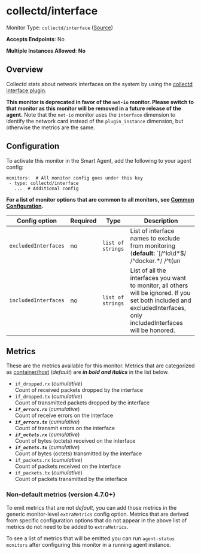 
<!--- Generated by to-integrations-repo script in Smart Agent repo, DO NOT MODIFY HERE --->
<!--- GENERATED BY gomplate from scripts/docs/templates/monitor-page.md.tmpl --->

# collectd/interface

Monitor Type: `collectd/interface` ([Source](https://github.com/signalfx/signalfx-agent/tree/master/pkg/monitors/collectd/netinterface))

**Accepts Endpoints**: No

**Multiple Instances Allowed**: **No**

## Overview

Collectd stats about network interfaces on the
system by using the [collectd interface
plugin](https://collectd.org/wiki/index.php/Plugin:Interface).

**This monitor is deprecated in favor of the `net-io` monitor. Please
switch to that monitor as this monitor will be removed in a future release
of the agent.**  Note that the `net-io` monitor uses the `interface`
dimension to identify the network card instead of the `plugin_instance`
dimension, but otherwise the metrics are the same.


## Configuration

To activate this monitor in the Smart Agent, add the following to your
agent config:

```
monitors:  # All monitor config goes under this key
 - type: collectd/interface
   ...  # Additional config
```

**For a list of monitor options that are common to all monitors, see [Common
Configuration](../monitor-config.html#common-configuration).**


| Config option | Required | Type | Description |
| --- | --- | --- | --- |
| `excludedInterfaces` | no | `list of strings` | List of interface names to exclude from monitoring (**default:** `[/^lo\d*$/ /^docker.*/ /^t(un|ap)\d*$/ /^veth.*$/]`) |
| `includedInterfaces` | no | `list of strings` | List of all the interfaces you want to monitor, all others will be ignored.  If you set both included and excludedInterfaces, only includedInterfaces will be honored. |


## Metrics

These are the metrics available for this monitor.
Metrics that are categorized as
[container/host](https://docs.signalfx.com/en/latest/admin-guide/usage.html#about-custom-bundled-and-high-resolution-metrics)
(*default*) are ***in bold and italics*** in the list below.


 - `if_dropped.rx` (*cumulative*)<br>    Count of received packets dropped by the interface
 - `if_dropped.tx` (*cumulative*)<br>    Count of transmitted packets dropped by the interface
 - ***`if_errors.rx`*** (*cumulative*)<br>    Count of receive errors on the interface
 - ***`if_errors.tx`*** (*cumulative*)<br>    Count of transmit errors on the interface
 - ***`if_octets.rx`*** (*cumulative*)<br>    Count of bytes (octets) received on the interface
 - ***`if_octets.tx`*** (*cumulative*)<br>    Count of bytes (octets) transmitted by the interface
 - `if_packets.rx` (*cumulative*)<br>    Count of packets received on the interface
 - `if_packets.tx` (*cumulative*)<br>    Count of packets transmitted by the interface

### Non-default metrics (version 4.7.0+)

To emit metrics that are not _default_, you can add those metrics in the
generic monitor-level `extraMetrics` config option.  Metrics that are derived
from specific configuration options that do not appear in the above list of
metrics do not need to be added to `extraMetrics`.

To see a list of metrics that will be emitted you can run `agent-status
monitors` after configuring this monitor in a running agent instance.



